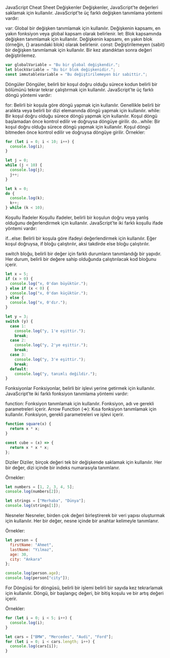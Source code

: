 JavaScript Cheat Sheet
Değişkenler
Değişkenler, JavaScript'te değerleri saklamak için kullanılır. JavaScript'te üç farklı değişken tanımlama yöntemi vardır:

var: Global bir değişken tanımlamak için kullanılır. Değişkenin kapsamı, en yakın fonksiyon veya global kapsam olarak belirlenir.
let: Blok kapsamında değişken tanımlamak için kullanılır. Değişkenin kapsamı, en yakın blok (örneğin, {} arasındaki blok) olarak belirlenir.
const: Değiştirilemeyen (sabit) bir değişken tanımlamak için kullanılır. Bir kez atandıktan sonra değeri değiştirilemez.

```javascript
var globalVariable = "Bu bir global değişkendir.";
let blockVariable = "Bu bir blok değişkenidir.";
const immutableVariable = "Bu değiştirilemeyen bir sabittir.";
```

Döngüler
Döngüler, belirli bir koşul doğru olduğu sürece kodun belirli bir bölümünü tekrar tekrar çalıştırmak için kullanılır. JavaScript'te üç farklı döngü yöntemi vardır:

for: Belirli bir koşula göre döngü yapmak için kullanılır. Genellikle belirli bir aralıkta veya belirli bir dizi elemanında döngü yapmak için kullanılır.
while: Bir koşul doğru olduğu sürece döngü yapmak için kullanılır. Koşul döngü başlamadan önce kontrol edilir ve doğruysa döngüye girilir.
do...while: Bir koşul doğru olduğu sürece döngü yapmak için kullanılır. Koşul döngü bitmeden önce kontrol edilir ve doğruysa döngüye girilir.
Örnekler:
```javascript
for (let i = 0; i < 10; i++) {
  console.log(i);
}

let j = 0;
while (j < 10) {
  console.log(j);
  j++;
}

let k = 0;
do {
  console.log(k);
  k++;
} while (k < 10);
```

Koşullu İfadeler
Koşullu ifadeler, belirli bir koşulun doğru veya yanlış olduğunu değerlendirmek için kullanılır. JavaScript'te iki farklı koşullu ifade yöntemi vardır:

if...else: Belirli bir koşula göre ifadeyi değerlendirmek için kullanılır. Eğer koşul doğruysa, if bloğu çalıştırılır, aksi takdirde else bloğu çalıştırılır.

switch bloğu, belirli bir değer için farklı durumların tanımlandığı bir yapıdır. Her durum, belirli bir değere sahip olduğunda çalıştırılacak kod bloğunu içerir.
```javascript
let x = 5;
if (x > 0) {
  console.log("x, 0'dan büyüktür.");
} else if (x < 0) {
  console.log("x, 0'dan küçüktür.");
} else {
  console.log("x, 0'dır.");
}

let y = 3;
switch (y) {
  case 1:
    console.log("y, 1'e eşittir.");
    break;
  case 2:
    console.log("y, 2'ye eşittir.");
    break;
  case 3:
    console.log("y, 3'e eşittir.");
    break;
  default:
    console.log("y, tanımlı değildir.");
}
```

Fonksiyonlar
Fonksiyonlar, belirli bir işlevi yerine getirmek için kullanılır. JavaScript'te iki farklı fonksiyon tanımlama yöntemi vardır:

function: Fonksiyon tanımlamak için kullanılır. Fonksiyon, adı ve gerekli parametreleri içerir.
Arrow Function (=>): Kısa fonksiyon tanımlamak için kullanılır. Fonksiyon, gerekli parametreleri ve işlevi içerir.
```javascript
function square(x) {
  return x * x;
}

const cube = (x) => {
  return x * x * x;
};
```

Diziler
Diziler, birçok değeri tek bir değişkende saklamak için kullanılır. Her bir değer, dizi içinde bir indeks numarasıyla tanımlanır.

Örnekler:
```javascript
let numbers = [1, 2, 3, 4, 5];
console.log(numbers[2]);

let strings = ["Merhaba", "Dünya"];
console.log(strings[1]);
```

Nesneler
Nesneler, birden çok değeri birleştirerek bir veri yapısı oluşturmak için kullanılır. Her bir değer, nesne içinde bir anahtar kelimeyle tanımlanır.

Örnekler:
```javascript
let person = {
  firstName: "Ahmet",
  lastName: "Yılmaz",
  age: 30,
  city: "Ankara"
};

console.log(person.age);
console.log(person["city"]);
```
For Döngüsü
for döngüsü, belirli bir işlemi belirli bir sayıda kez tekrarlamak için kullanılır. Döngü, bir başlangıç değeri, bir bitiş koşulu ve bir artış değeri içerir.

Örnekler:
```javascript
for (let i = 0; i < 5; i++) {
  console.log(i);
}

let cars = ["BMW", "Mercedes", "Audi", "Ford"];
for (let i = 0; i < cars.length; i++) {
  console.log(cars[i]);
}
```
